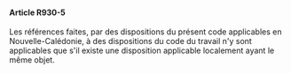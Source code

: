 #### Article R930-5

Les références faites, par des dispositions du présent code applicables en Nouvelle-Calédonie, à des dispositions du code du travail n'y sont applicables que s'il existe une disposition applicable localement ayant le même objet.

